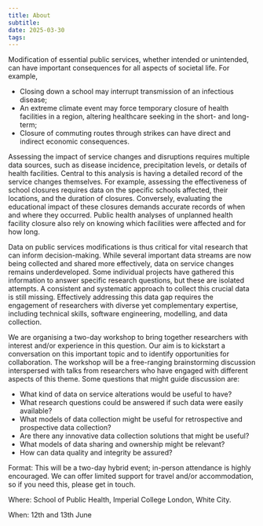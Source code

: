 ```yaml
---
title: About
subtitle:
date: 2025-03-30
tags:
---
```


Modification of essential public services, whether intended or unintended, can have important consequences for all aspects of societal life. For example,

* Closing down a school may interrupt transmission of an infectious disease;
* An extreme climate event may force temporary closure of health facilities in a region, altering healthcare seeking in the short- and long-term;
* Closure of commuting routes through strikes can have direct and indirect economic consequences.

Assessing the impact of service changes and disruptions requires multiple data sources, such as disease incidence, precipitation levels, or details of health facilities. Central to this analysis is having a detailed record of the service changes themselves. For example, assessing the effectiveness of school closures requires data on the specific schools affected, their locations, and the duration of closures. Conversely, evaluating the educational impact of these closures demands accurate records of when and where they occurred. Public health analyses of unplanned health facility closure also rely on knowing which facilities were affected and for how long.

Data on public services modifications is thus critical for vital research that can inform decision-making. While several important data streams are now being collected and shared more effectively, data on service changes remains underdeveloped. Some individual projects have gathered this information to answer specific research questions, but these are isolated attempts. A consistent and systematic approach to collect this crucial data is still missing. Effectively addressing this data gap requires the engagement of researchers with diverse yet complementary expertise, including technical skills, software engineering, modelling, and data collection.

We are organising a two-day workshop to bring together researchers with interest and/or experience in this question. Our aim is to kickstart a conversation on this important topic and to identify opportunities for collaboration. The workshop will be a free-ranging brainstorming discussion interspersed with talks from researchers who have engaged with different aspects of this theme. Some questions that might guide discussion are:
* What kind of data on service alterations would be useful to have?
* What research questions could be answered if such data were easily available?
* What models of data collection might be useful for retrospective and prospective data collection?
* Are there any innovative data collection solutions that might be useful?
* What models of data sharing and ownership might be relevant?
* How can data quality and integrity be assured?

Format: This will be a two-day hybrid event; in-person attendance is highly encouraged. We can offer limited support for travel and/or accommodation, so if you need this, please get in touch.

Where: School of Public Health, Imperial College London, White City.

When: 12th and 13th June
